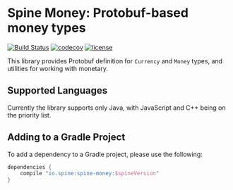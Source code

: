 # Spine Money: Protobuf-based money types

[![Build Status](https://travis-ci.org/SpineEventEngine/money.svg?branch=master)](https://travis-ci.org/SpineEventEngine/money)
[![codecov](https://codecov.io/gh/SpineEventEngine/money/branch/master/graph/badge.svg)](https://codecov.io/gh/SpineEventEngine/money)
[![license](https://img.shields.io/badge/license-Apache%20License%202.0-blue.svg?style=flat)](http://www.apache.org/licenses/LICENSE-2.0)

This library provides Protobuf definition for `Currency` and `Money` types, and 
utilities for working with monetary. 

## Supported Languages

Currently the library supports only Java, with JavaScript and C++ being on the priority list.

 
## Adding to a Gradle Project

To add a dependency to a Gradle project, please use the following:

```groovy
dependencies {
    compile "io.spine:spine-money:$spineVersion"
}
```
